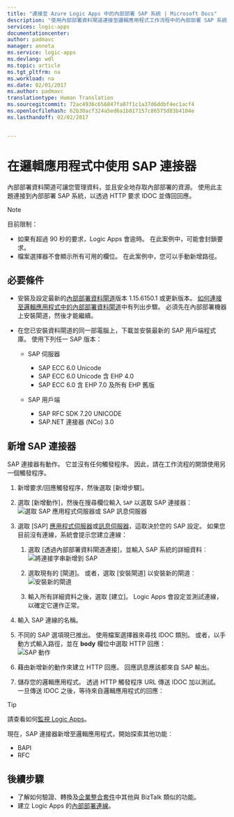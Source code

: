 ```yaml
---
title: "連接至 Azure Logic Apps 中的內部部署 SAP 系統 | Microsoft Docs"
description: "使用內部部署資料閘道連接至邏輯應用程式工作流程中的內部部署 SAP 系統"
services: logic-apps
documentationcenter: 
author: padmavc
manager: anneta
ms.service: logic-apps
ms.devlang: wdl
ms.topic: article
ms.tgt_pltfrm: na
ms.workload: na
ms.date: 02/01/2017
ms.author: padmavc
translationtype: Human Translation
ms.sourcegitcommit: 72ac4936c656847fa07f1c1a37d6ddbf4ec1acf4
ms.openlocfilehash: 62b30acf324a5ed6a1b817157c86575d83b4104e
ms.lasthandoff: 02/02/2017


---
```

# <a name="use-the-sap-connector-in-your-logic-app"></a>在邏輯應用程式中使用 SAP 連接器 

內部部署資料閘道可讓您管理資料，並且安全地存取內部部署的資源。 使用此主題連接到內部部署 SAP 系統，以透過 HTTP 要求 IDOC 並傳回回應。    

 > [!NOTE]
> 目前限制：
 > - 如果有超過 90 秒的要求，Logic Apps 會逾時。 在此案例中，可能會封鎖要求。 
 > - 檔案選擇器不會顯示所有可用的欄位。 在此案例中，您可以手動新增路徑。

## <a name="prerequisites"></a>必要條件
- 安裝及設定最新的[內部部署資料閘道](https://www.microsoft.com/download/details.aspx?id=53127)版本 1.15.6150.1 或更新版本。 [如何連接至邏輯應用程式中的內部部署資料閘道](http://aka.ms/logicapps-gateway)中有列出步驟。 必須先在內部部署機器上安裝閘道，然後才能繼續。

- 在您已安裝資料閘道的同一部電腦上，下載並安裝最新的 SAP 用戶端程式庫。 使用下列任一 SAP 版本： 
    - SAP 伺服器
        - SAP ECC 6.0 Unicode
        - SAP ECC 6.0 Unicode 含 EHP 4.0
        - SAP ECC 6.0 含 EHP 7.0 及所有 EHP 舊版
 
    - SAP 用戶端
        - SAP RFC SDK 7.20 UNICODE
        - SAP.NET 連接器 (NCo) 3.0

## <a name="add-the-sap-connector"></a>新增 SAP 連接器

SAP 連接器有動作。 它並沒有任何觸發程序。 因此，請在工作流程的開頭使用另一個觸發程序。 

1. 新增要求/回應觸發程序，然後選取 [新增步驟]。
2. 選取 [新增動作]，然後在搜尋欄位輸入 `SAP` 以選取 SAP 連接器：    
 ![選取 SAP 應用程式伺服器或 SAP 訊息伺服器](media/logic-apps-using-sap-connector/picture1.png)

3. 選取 [SAP] [應用程式伺服器](https://wiki.scn.sap.com/wiki/display/ABAP/ABAP+Application+Server)或[訊息伺服器](http://help.sap.com/saphelp_nw70/helpdata/en/40/c235c15ab7468bb31599cc759179ef/frameset.htm)，這取決於您的 SAP 設定。 如果您目前沒有連線，系統會提示您建立連線： 
    1. 選取 [透過內部部署資料閘道連接]，並輸入 SAP 系統的詳細資料︰   
 ![將連接字串新增到 SAP](media/logic-apps-using-sap-connector/picture2.png)  
    2. 選取現有的 [閘道]。 或者，選取 [安裝閘道] 以安裝新的閘道︰    
 ![安裝新的閘道](media/logic-apps-using-sap-connector/install-gateway.png)
  
    3. 輸入所有詳細資料之後，選取 [建立]。 Logic Apps 會設定並測試連線，以確定它運作正常。

4. 輸入 SAP 連線的名稱。

5. 不同的 SAP 選項現已推出。 使用檔案選擇器來尋找 IDOC 類別。 或者，以手動方式輸入路徑，並在 **body** 欄位中選取 HTTP 回應：     
 ![SAP 動作](media/logic-apps-using-sap-connector/picture3.png)

6. 藉由新增新的動作來建立 HTTP 回應。 回應訊息應該都來自 SAP 輸出。

7. 儲存您的邏輯應用程式。 透過 HTTP 觸發程序 URL 傳送 IDOC 加以測試。 一旦傳送 IDOC 之後，等待來自邏輯應用程式的回應：   

  > [!TIP]
  > 請查看如何[監視 Logic Apps](../logic-apps/logic-apps-monitor-your-logic-apps.md)。

現在，SAP 連接器新增至邏輯應用程式，開始探索其他功能︰

  - BAPI
  - RFC

## <a name="next-steps"></a>後續步驟
- 了解如何驗證、轉換及[企業整合套件](../logic-apps/logic-apps-enterprise-integration-overview.md)中其他與 BizTalk 類似的功能。 
- 建立 Logic Apps 的[內部部署連線](../logic-apps/logic-apps-gateway-connection.md)。

